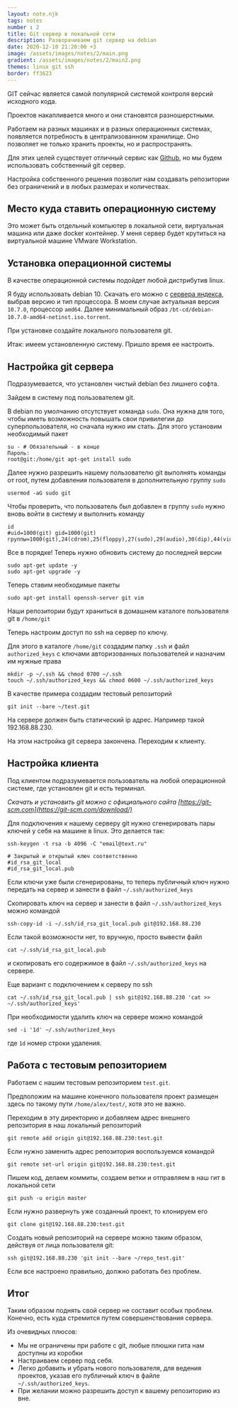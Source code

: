 ```yaml
---
layout: note.njk
tags: notes
number : 2
title: Git сервер в локальной сети
description: Разворачиваем git сервер на debian
date: 2020-12-10 21:20:00 +3
image: /assets/images/notes/2/main.png
gradient: /assets/images/notes/2/main2.png
themes: linux git ssh
border: ff3623
---
```


GIT сейчас является самой популярной системой контроля версий исходного кода.

Проектов накапливается много и они становятся разношерстными.

Работаем на разных машинах и в разных операционных системах, появляется потребность в централизованном хранилище. 
Оно позволяет не только хранить проекты, но и распространять. 

Для этих целей существует отличный сервис как [Github](https://github.com/), но мы будем использовать собственный git сервер.

Настройка собственного решения позволит нам создавать репозитории без ограничений и в любых размерах и количествах.

## Место куда ставить операционную систему

Это может быть отдельный компьютер в локальной сети, виртуальная машина или даже docker контейнер.
У меня сервер будет крутиться на виртуальной машине VMware Workstation.

## Установка операционной системы

В качестве операционной системы подойдет любой дистрибутив linux.

Я буду использовать debian 10. 
Скачать его можно с [сервера яндекса](https://mirror.yandex.ru/debian-cd/), выбрав версию и тип процессора.
В моем случае актуальная версия `10.7.0`, процессор `amd64`. Далее минимальный образ `/bt-cd/debian-10.7.0-amd64-netinst.iso.torrent`.

При установке создайте локального пользователя git.

Итак: имеем установленную систему. Пришло время ее настроить.

## Настройка git сервера

Подразумевается, что установлен чистый debian без лишнего софта.

Зайдем в систему под пользователем git.

В debian по умолчанию отсутствует команда `sudo`. Она нужна для того, чтобы иметь возможность повышать свои привилегии до суперпользователя, 
но сначала нужно им стать. Для этого установим необходимый пакет

```shell script
su - # Обязательный - в конце
Пароль: 
root@git:/home/git apt-get install sudo
```

Далее нужно разрешить нашему пользователю git выполнять команды от root, путем добавления пользователя в дополнительную группу `sudo`

```shell script
usermod -aG sudo git
```

Чтобы проверить, что пользователь был добавлен в группу `sudo` нужно вновь войти в систему и выполнить команду

```shell script
id
#uid=1000(git) gid=1000(git) группы=1000(git),24(cdrom),25(floppy),27(sudo),29(audio),30(dip),44(video),46(plugdev),109(netdev)
```

Все в порядке! Теперь нужно обновить систему до последней версии

```shell script
sudo apt-get update -y
sudo apt-get upgrade -y
```

Теперь ставим необходимые пакеты

```shell script
sudo apt-get install openssh-server git vim
```

Наши репозитории будут храниться в домашнем каталоге пользователя git в `/home/git`

Теперь настроим доступ по ssh на сервер по ключу. 

Для этого в каталоге `/home/git` создадим папку `.ssh` и файл `authorized_keys` с ключами авторизованных пользователей и назначим им нужные права

```shell script
mkdir -p ~/.ssh && chmod 0700 ~/.ssh
touch ~/.ssh/authorized_keys && chmod 0600 ~/.ssh/authorized_keys
```

В качестве примера создадим тестовый репозиторий

```shell script
git init --bare ~/test.git
```

На сервере должен быть статический ip адрес. Например такой 192.168.88.230.

На этом настройка git сервера закончена. Переходим к клиенту.

## Настройка клиента

Под клиентом подразумевается пользователь на любой операционной системе, где установлен git и есть терминал.

*Скачать и установить git можно с официального сайта [https://git-scm.com](https://git-scm.com/download/)*

Для подключения к нашему серверу git нужно сгенерировать пары ключей у себя на машине в linux. Это делается так:

```shell script
ssh-keygen -t rsa -b 4096 -C "email@text.ru"

# Закрытый и открытый ключ соответственно
#id_rsa_git_local
#id_rsa_git_local.pub
```

Если ключи уже были сгенерированы, то теперь публичный ключ нужно передать на сервер и занести в файл `~/.ssh/authorized_keys`

Скопировать ключ на сервер и занести в файл `~/.ssh/authorized_keys` можно командой

```shell script
ssh-copy-id -i ~/.ssh/id_rsa_git_local.pub git@192.168.88.230
```

Если такой возможности нет, то вручную, просто вывести файл

```shell script
cat ~/.ssh/id_rsa_git_local.pub
```

и скопировать его содержимое в файл `~/.ssh/authorized_keys` на сервере.

Еще вариант с подключением к серверу по ssh

```shell script
cat ~/.ssh/id_rsa_git_local.pub | ssh git@192.168.88.230 'cat >> ~/.ssh/authorized_keys'
```

При необходимости удалить ключ на сервере можно командой

```shell script
sed -i '1d' ~/.ssh/authorized_keys
```
где `1d` номер строки удаления.

## Работа с тестовым репозиторием

Работаем с нашим тестовым репозиторием `test.git`.

Предположим на машине конечного пользователя проект размещен здесь по такому пути `/home/alex/test/`, хотя это не важно.

Переходим в эту директорию и добавляем адрес внешнего репозитория в наш локальный репозиторий

```shell script
git remote add origin git@192.168.88.230:test.git
```

Если нужно заменить адрес репозитория воспользуемся командой

```shell script
git remote set-url origin git@192.168.88.230:test.git
``` 

Пишем код, делаем коммиты, создаем ветки и отправляем в наш гит в локальной сети

```shell script
git push -u origin master
```

Если нужно развернуть уже созданный проект, то клонируем его 

```shell script
git clone git@192.168.88.230:test.git
```

Создать новый репозиторий на сервере можно таким образом, действуя от лица пользователя git:

```shell script
ssh git@192.168.88.230 'git init --bare ~/repo_test.git'
```

Если все настроено правильно, должно работать без проблем.

## Итог

Таким образом поднять свой сервер не составит особых проблем. 
Конечно, есть куда стремится путем совершенствования сервера.

Из очевидных плюсов:

- Мы не ограничены при работе с git, любые плюшки гита нам доступны из коробки
- Настраиваем сервер под себя.
- Легко добавить и убрать нового пользователя, для ведения проектов, указав его публичный ключ в файле `~/.ssh/authorized_keys`.
- При желании можно разрешить доступ к вашему репозиторию из вне.